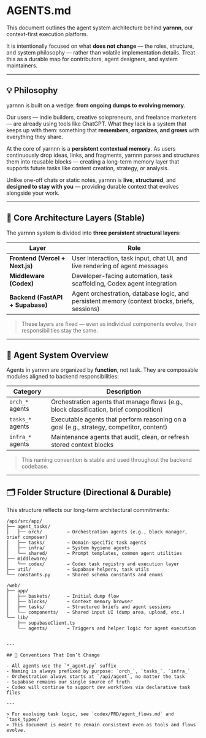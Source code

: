# AGENTS.md

This document outlines the agent system architecture behind **yarnnn**, our context-first execution platform.

It is intentionally focused on what **does not change** — the roles, structure, and system philosophy — rather than volatile implementation details. Treat this as a durable map for contributors, agent designers, and system maintainers.

---


## 💡 Philosophy

yarnnn is built on a wedge: **from ongoing dumps to evolving memory**.

Our users — indie builders, creative solopreneurs, and freelance marketers — are already using tools like ChatGPT. What they lack is a system that keeps up with them: something that **remembers, organizes, and grows** with everything they share.

At the core of yarnnn is a **persistent contextual memory**. As users continuously drop ideas, links, and fragments, yarnnn parses and structures them into reusable blocks — creating a long-term memory layer that supports future tasks like content creation, strategy, or analysis.

Unlike one-off chats or static notes, yarnnn is **live**, **structured**, and **designed to stay with you** — providing durable context that evolves alongside your work.


---

## 🧱 Core Architecture Layers (Stable)

The yarnnn system is divided into **three persistent structural layers**:

| Layer      | Role                                                                 |
|------------|----------------------------------------------------------------------|
| **Frontend (Vercel + Next.js)**   | User interaction, task input, chat UI, and live rendering of agent messages |
| **Middleware (Codex)**            | Developer-facing automation, task scaffolding, Codex agent integration       |
| **Backend (FastAPI + Supabase)**  | Agent orchestration, database logic, and persistent memory (context blocks, briefs, sessions) |

> These layers are fixed — even as individual components evolve, their responsibilities stay the same.

---

## 🧠 Agent System Overview

Agents in yarnnn are organized by **function**, not task. They are composable modules aligned to backend responsibilities:

| Category         | Description                                                                            |
|------------------|----------------------------------------------------------------------------------------|
| `orch_*` agents  | Orchestration agents that manage flows (e.g., block classification, brief composition) |
| `tasks_*` agents | Executable agents that perform reasoning on a goal (e.g., strategy, competitor, content) |
| `infra_*` agents | Maintenance agents that audit, clean, or refresh stored context blocks                |

> This naming convention is stable and used throughout the backend codebase.

---

## 🗂️ Folder Structure (Directional & Durable)

This structure reflects our long-term architectural commitments:

```text
/api/src/app/
├── agent_tasks/
│   ├── orch/         → Orchestration agents (e.g., block manager, brief composer)
│   ├── tasks/        → Domain-specific task agents
│   ├── infra/        → System hygiene agents
│   └── shared/       → Prompt templates, common agent utilities
├── middleware/
│   └── codex/        → Codex task registry and execution layer
├── util/             → Supabase helpers, task utils
└── constants.py      → Shared schema constants and enums

/web/
├── app/
│   ├── baskets/      → Initial dump flow
│   ├── blocks/       → Context memory browser
│   ├── tasks/        → Structured briefs and agent sessions
│   └── components/   → Shared input UI (dump area, upload, etc.)
└── lib/
    ├── supabaseClient.ts
    └── agents/       → Triggers and helper logic for agent execution


---

## 🔖 Conventions That Don’t Change

- All agents use the `*_agent.py` suffix
- Naming is always prefixed by purpose: `orch_`, `tasks_`, `infra_`
- Orchestration always starts at `/api/agent`, no matter the task
- Supabase remains our single source of truth
- Codex will continue to support dev workflows via declarative task files

---

> For evolving task logic, see `codex/PRD/agent_flows.md` and `task_types/`
> This document is meant to remain consistent even as tools and flows evolve.